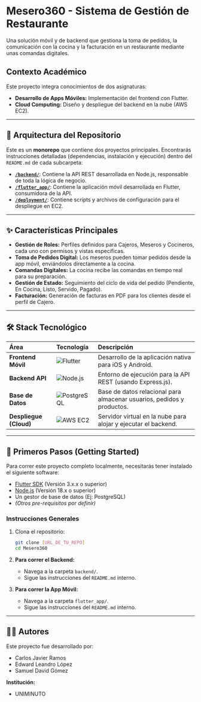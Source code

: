 # Mesero360 - Sistema de Gestión de Restaurante

Una solución móvil y de backend que gestiona la toma de pedidos, la comunicación con la cocina y la facturación en un restaurante mediante unas comandas digitales.

## Contexto Académico

Este proyecto integra conocimientos de dos asignaturas:
* **Desarrollo de Apps Móviles:** Implementación del frontend con Flutter.
* **Cloud Computing:** Diseño y despliegue del backend en la nube (AWS EC2).

---

## 🚀 Arquitectura del Repositorio

Este es un **monorepo** que contiene dos proyectos principales. Encontrarás instrucciones detalladas (dependencias, instalación y ejecución) dentro del `README.md` de cada subcarpeta:

* [**`/backend/`**](./backend/README.md): Contiene la API REST desarrollada en Node.js, responsable de toda la lógica de negocio.
* [**`/flutter_app/`**](./flutter_app/README.md): Contiene la aplicación móvil desarrollada en Flutter, consumidora de la API.
* [**`/deployment/`**](./deployment/): Contiene scripts y archivos de configuración para el despliegue en EC2.

---

## ✨ Características Principales

* **Gestión de Roles:** Perfiles definidos para Cajeros, Meseros y Cocineros, cada uno con permisos y vistas específicas.
* **Toma de Pedidos Digital:** Los meseros pueden tomar pedidos desde la app móvil, enviándolos directamente a la cocina.
* **Comandas Digitales:** La cocina recibe las comandas en tiempo real para su preparación.
* **Gestión de Estado:** Seguimiento del ciclo de vida del pedido (Pendiente, En Cocina, Listo, Servido, Pagado).
* **Facturación:** Generación de facturas en PDF para los clientes desde el perfil de Cajero.

---

## 🛠️ Stack Tecnológico

| Área | Tecnología | Descripción |
| :--- | :--- | :--- |
| **Frontend Móvil** | ![Flutter](https://img.shields.io/badge/Flutter-02569B?style=for-the-badge&logo=flutter&logoColor=white) | Desarrollo de la aplicación nativa para iOS y Android. |
| **Backend API** | ![Node.js](https://img.shields.io/badge/Node.js-339933?style=for-the-badge&logo=nodedotjs&logoColor=white) | Entorno de ejecución para la API REST (usando Express.js). |
| **Base de Datos** | ![PostgreSQL](https://img.shields.io/badge/PostgreSQL-316192?style=for-the-badge&logo=postgresql&logoColor=white) | Base de datos relacional para almacenar usuarios, pedidos y productos. |
| **Despliegue (Cloud)** | ![AWS EC2](https://img.shields.io/badge/AWS_EC2-FF9900?style=for-the-badge&logo=amazon-aws&logoColor=white) | Servidor virtual en la nube para alojar y ejecutar el backend. |

---

## 🏁 Primeros Pasos (Getting Started)

Para correr este proyecto completo localmente, necesitarás tener instalado el siguiente software:

* [Flutter SDK](https://flutter.dev/docs/get-started/install) (Versión 3.x.x o superior)
* [Node.js](https://nodejs.org/en/) (Versión 18.x o superior)
* Un gestor de base de datos (Ej: PostgreSQL)
* *(Otros pre-requisitos por definir)*

### Instrucciones Generales

1.  Clona el repositorio:
    ```bash
    git clone [URL_DE_TU_REPO]
    cd Mesero360
    ```

2.  **Para correr el Backend:**
    * Navega a la carpeta `backend/`.
    * Sigue las instrucciones del `README.md` interno.

3.  **Para correr la App Móvil:**
    * Navega a la carpeta `flutter_app/`.
    * Sigue las instrucciones del `README.md` interno.

---

## 👨‍💻 Autores

Este proyecto fue desarrollado por:

* Carlos Javier Ramos
* Edward Leandro López
* Samuel David Gómez

**Institución:**
* UNIMINUTO
